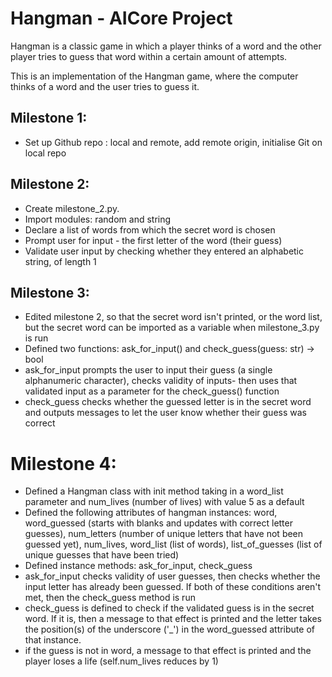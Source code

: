 # Hangman - AICore Project 
Hangman is a classic game in which a player thinks of a word and the other player tries to guess that word within a certain amount of attempts.

This is an implementation of the Hangman game, where the computer thinks of a word and the user tries to guess it. 

## Milestone 1:
- Set up Github repo : local and remote, add remote origin, initialise Git on local repo

## Milestone 2:
- Create milestone_2.py.
- Import modules: random and string
- Declare a list of words from which the secret word is chosen
- Prompt user for input - the first letter of the word (their guess)
- Validate user input by checking whether they entered an alphabetic string, of length 1

## Milestone 3:
- Edited milestone 2, so that the secret word isn't printed, or the word list, but the secret word can be imported as a variable when milestone_3.py is run 
- Defined two functions: ask_for_input() and check_guess(guess: str) -> bool 
- ask_for_input prompts the user to input their guess (a single alphanumeric character), checks validity of inputs- then uses that validated input as a parameter for the check_guess() function
- check_guess checks whether the guessed letter is in the secret word and outputs messages to let the user know whether their guess was correct

# Milestone 4:
- Defined a Hangman class with init method taking in a word_list parameter and num_lives (number of lives) with value 5 as a default
- Defined the following attributes of hangman instances: word, word_guessed (starts with blanks and updates with correct letter guesses), num_letters (number of unique letters that have not been guessed yet), num_lives, word_list (list of words), list_of_guesses (list of unique guesses that have been tried)
- Defined instance methods: ask_for_input, check_guess 
- ask_for_input checks validity of user guesses, then checks whether the input letter has already been guessed. If both of these conditions aren't met, then the check_guess method is run
- check_guess is defined to check if the validated guess is in the secret word. If it is, then a message to that effect is printed and the letter takes the position(s) of the underscore ('_') in the word_guessed attribute of that instance.
- if the guess is not in word, a message to that effect is printed and the player loses a life (self.num_lives reduces by 1)



